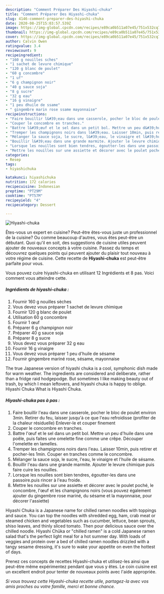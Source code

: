 ```yaml
---
description: "Comment Préparer Des Hiyashi-chuka"
title: "Comment Préparer Des Hiyashi-chuka"
slug: 4146-comment-preparer-des-hiyashi-chuka
date: 2020-08-25T15:03:57.539Z
image: https://img-global.cpcdn.com/recipes/e89ca0b511a07e45/751x532cq70/hiyashi-chuka-photo-principale-de-la-recette.jpg
thumbnail: https://img-global.cpcdn.com/recipes/e89ca0b511a07e45/751x532cq70/hiyashi-chuka-photo-principale-de-la-recette.jpg
cover: https://img-global.cpcdn.com/recipes/e89ca0b511a07e45/751x532cq70/hiyashi-chuka-photo-principale-de-la-recette.jpg
author: Calvin Owen
ratingvalue: 3.4
reviewcount: 9
recipeingredient:
- "160 g nouilles sches"
- "1 sachet de levure chimique"
- "120 g blanc de poulet"
- "60 g concombre"
- "1 uf"
- "6 g champignon noir"
- "40 g sauce soja"
- "8 g sucre"
- "32 g eau"
- "16 g vinaigre"
- "1 peu dhuile de ssame"
- " gingembre marin rose ssame mayonnaise"
recipeinstructions:
- "Faire bouillir l&#39;eau dans une casserole, pocher le bloc de poulet environ 3min. Retirer du feu, laisser jusqu&#39;à ce que l&#39;eau refroidisse (profiter de la chaleur résiduelle) Enlever-le et couper finement"
- "Couper le concombre en tranches."
- "Battre l&#39;œuf et le sel dans un petit bol. Mettre un peu d&#39;huile dans une poêle, puis faites une omelette fine comme une crêpe. Découper l&#39;omelette en lamelles."
- "Tremper les champignons noirs dans l&#39;eau. Laisser 10min, puis retirer et pocher-les 1min. Couper en tranches comme le concombre."
- "Mélanger la sauce soja, le sucre, l&#39;eau, le vinaigre et l&#39;huile de sésame."
- "Bouillir l&#39;eau dans une grande marmite. Ajouter le levure chimique puis faire cuire les nouilles."
- "Lorsque les nouilles sont bien tendres, égoutter-les dans une passoire.puis rincer à l&#39;eau froide."
- "Mettre les nouilles sur une assiette et décorer avec le poulet poché, le concombre, l&#39;œuf et les champignons noirs (vous pouvez également ajouter du gingembre rose mariné, du sésame et la mayonnaise, pour décorer l&#39;assiette)"
categories:
- Resep
tags:
- hiyashichuka

katakunci: hiyashichuka 
nutrition: 172 calories
recipecuisine: Indonesian
preptime: "PT29M"
cooktime: "PT57M"
recipeyield: "4"
recipecategory: Dessert

---
```



![Hiyashi-chuka](https://img-global.cpcdn.com/recipes/e89ca0b511a07e45/751x532cq70/hiyashi-chuka-photo-principale-de-la-recette.jpg)

Êtes-vous un expert en cuisine? Peut-être êtes-vous juste un professionnel de la cuisine? Ou comme beaucoup d'autres, vous êtes peut-être un débutant. Quoi qu'il en soit, des suggestions de cuisine utiles peuvent ajouter de nouveaux concepts à votre cuisine. Passez du temps et découvrez quelques points qui peuvent ajouter du plaisir tout nouveau à votre régime de cuisine. Cette recette de <strong> Hiyashi-chuka </strong> est peut-être parfaite pour vous.

<!--inarticleads1-->

Vous pouvez cuire hiyashi-chuka en utilisant 12 Ingrédients et 8 pas. Voici comment vous atteindre cette.

##### Ingrédients de hiyashi-chuka :

1. Fournir 160 g nouilles sèches
1. Vous devez vous préparer 1 sachet de levure chimique
1. Fournir 120 g blanc de poulet
1. Utilisation 60 g concombre
1. Fournir 1 œuf
1. Préparer 6 g champignon noir
1. Préparer 40 g sauce soja
1. Préparer 8 g sucre
1. Vous devez vous préparer 32 g eau
1. Fournir 16 g vinaigre
1. Vous devez vous préparer 1 peu d&#39;huile de sésame
1. Fournir  gingembre mariné rose, sésame, mayonnaise


The true Japanese version of hiyashi chuka is a cool, symphonic dish made for warm weather. The ingredients are considered and deliberate, rather than a fridge raid hodgepodge. But sometimes I like making beauty out of trash, by which I mean leftovers, and hiyashi chuka is happy to oblige. Hiyashi Chuka What is Hiyashi Chuka. 

<!--inarticleads2-->

##### Hiyashi-chuka pas à pas :

1. Faire bouillir l&#39;eau dans une casserole, pocher le bloc de poulet environ 3min. Retirer du feu, laisser jusqu&#39;à ce que l&#39;eau refroidisse (profiter de la chaleur résiduelle) Enlever-le et couper finement
1. Couper le concombre en tranches.
1. Battre l&#39;œuf et le sel dans un petit bol. Mettre un peu d&#39;huile dans une poêle, puis faites une omelette fine comme une crêpe. Découper l&#39;omelette en lamelles.
1. Tremper les champignons noirs dans l&#39;eau. Laisser 10min, puis retirer et pocher-les 1min. Couper en tranches comme le concombre.
1. Mélanger la sauce soja, le sucre, l&#39;eau, le vinaigre et l&#39;huile de sésame.
1. Bouillir l&#39;eau dans une grande marmite. Ajouter le levure chimique puis faire cuire les nouilles.
1. Lorsque les nouilles sont bien tendres, égoutter-les dans une passoire.puis rincer à l&#39;eau froide.
1. Mettre les nouilles sur une assiette et décorer avec le poulet poché, le concombre, l&#39;œuf et les champignons noirs (vous pouvez également ajouter du gingembre rose mariné, du sésame et la mayonnaise, pour décorer l&#39;assiette)


Hiyashi Chuka is a Japanese name for chilled ramen noodles with toppings and sauce. You can top the noodles with shredded egg, ham, crab meat or steamed chicken and vegetables such as cucumber, lettuce, bean sprouts, shiso leaves, and thinly sliced tomato. Then pour delicious sauce over the chilled noodle. Hiyashi Chūka or &#34;chilled ramen&#34; is a cold Japanese ramen salad that&#39;s the perfect light meal for a hot summer day. With loads of veggies and protein over a bed of chilled ramen noodles drizzled with a tangy sesame dressing, it&#39;s sure to wake your appetite on even the hottest of days. 

<!--inarticleads1-->

<p>
Prenez ces concepts de recettes Hiyashi-chuka et utilisez-les ainsi que peut-être même expérimentez pendant que vous y êtes. Le coin cuisine est un excellent endroit pour tenter de nouveaux points avec l'aide appropriée.
</p>

<p>
<i>Si vous trouvez cette Hiyashi-chuka recette utile, partagez-la avec vos amis proches ou votre famille, merci et bonne chance.</i>
</p>
